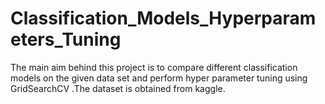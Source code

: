 # Classification_Models_Hyperparameters_Tuning
The main aim behind this project is to compare different classification models on the given data set and perform hyper parameter tuning using GridSearchCV .The dataset is obtained from kaggle.
